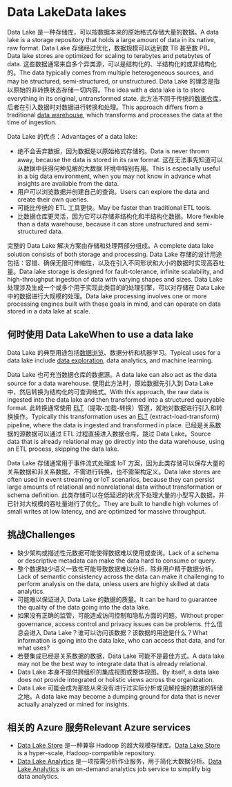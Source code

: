 # <a name="data-lakes"></a><span data-ttu-id="50321-101">Data Lake</span><span class="sxs-lookup"><span data-stu-id="50321-101">Data lakes</span></span>

<span data-ttu-id="50321-102">Data Lake 是一种存储库，可以按数据本来的原始格式存储大量的数据。</span><span class="sxs-lookup"><span data-stu-id="50321-102">A data lake is a storage repository that holds a large amount of data in its native, raw format.</span></span> <span data-ttu-id="50321-103">Data Lake 存储经过优化，数据规模可以达到数 TB 甚至数 PB。</span><span class="sxs-lookup"><span data-stu-id="50321-103">Data lake stores are optimized for scaling to terabytes and petabytes of data.</span></span> <span data-ttu-id="50321-104">这些数据通常来自多个异类源，可以是结构化的、半结构化的或非结构化的。</span><span class="sxs-lookup"><span data-stu-id="50321-104">The data typically comes from multiple heterogeneous sources, and may be structured, semi-structured, or unstructured.</span></span> <span data-ttu-id="50321-105">Data Lake 的理念是指以原始的非转换状态存储一切内容。</span><span class="sxs-lookup"><span data-stu-id="50321-105">The idea with a data lake is to store everything in its original, untransformed state.</span></span> <span data-ttu-id="50321-106">此方法不同于传统的[数据仓库](../relational-data/data-warehousing.md)，后者在引入数据时对数据进行转换和处理。</span><span class="sxs-lookup"><span data-stu-id="50321-106">This approach differs from a traditional [data warehouse](../relational-data/data-warehousing.md), which transforms and processes the data at the time of ingestion.</span></span>

<span data-ttu-id="50321-107">Data Lake 的优点：</span><span class="sxs-lookup"><span data-stu-id="50321-107">Advantages of a data lake:</span></span>

- <span data-ttu-id="50321-108">绝不会丢弃数据，因为数据是以原始格式存储的。</span><span class="sxs-lookup"><span data-stu-id="50321-108">Data is never thrown away, because the data is stored in its raw format.</span></span> <span data-ttu-id="50321-109">这在无法事先知道可以从数据中获得何种见解的大数据 环境中特别有用。</span><span class="sxs-lookup"><span data-stu-id="50321-109">This is especially useful in a big data environment, when you may not know in advance what insights are available from the data.</span></span>
- <span data-ttu-id="50321-110">用户可以浏览数据并创建自己的查询。</span><span class="sxs-lookup"><span data-stu-id="50321-110">Users can explore the data and create their own queries.</span></span>
- <span data-ttu-id="50321-111">可能比传统的 ETL 工具更快。</span><span class="sxs-lookup"><span data-stu-id="50321-111">May be faster than traditional ETL tools.</span></span>
- <span data-ttu-id="50321-112">比数据仓库更灵活，因为它可以存储非结构化和半结构化数据。</span><span class="sxs-lookup"><span data-stu-id="50321-112">More flexible than a data warehouse, because it can store unstructured and semi-structured data.</span></span>

<span data-ttu-id="50321-113">完整的 Data Lake 解决方案由存储和处理两部分组成。</span><span class="sxs-lookup"><span data-stu-id="50321-113">A complete data lake solution consists of both storage and processing.</span></span> <span data-ttu-id="50321-114">Data Lake 存储的设计用途包括：容错、确保无限可伸缩性，以及在引入不同形状和大小的数据时实现高吞吐量。</span><span class="sxs-lookup"><span data-stu-id="50321-114">Data lake storage is designed for fault-tolerance, infinite scalability, and high-throughput ingestion of data with varying shapes and sizes.</span></span> <span data-ttu-id="50321-115">Data Lake 处理涉及生成一个或多个用于实现此类目的的处理引擎，可以对存储在 Data Lake 中的数据进行大规模的处理。</span><span class="sxs-lookup"><span data-stu-id="50321-115">Data lake processing involves one or more processing engines built with these goals in mind, and can operate on data stored in a data lake at scale.</span></span>

## <a name="when-to-use-a-data-lake"></a><span data-ttu-id="50321-116">何时使用 Data Lake</span><span class="sxs-lookup"><span data-stu-id="50321-116">When to use a data lake</span></span>

<span data-ttu-id="50321-117">Data Lake 的典型用途包括[数据浏览](./interactive-data-exploration.md)、数据分析和机器学习。</span><span class="sxs-lookup"><span data-stu-id="50321-117">Typical uses for a data lake include [data exploration](./interactive-data-exploration.md), data analytics, and machine learning.</span></span>

<span data-ttu-id="50321-118">Data Lake 也可充当数据仓库的数据源。</span><span class="sxs-lookup"><span data-stu-id="50321-118">A data lake can also act as the data source for a data warehouse.</span></span> <span data-ttu-id="50321-119">使用此方法时，原始数据先引入到 Data Lake 中，然后转换为结构化的可查询格式。</span><span class="sxs-lookup"><span data-stu-id="50321-119">With this approach, the raw data is ingested into the data lake and then transformed into a structured queryable format.</span></span> <span data-ttu-id="50321-120">此转换通常使用 [ELT](../relational-data/etl.md#extract-load-and-transform-elt)（提取-加载-转换）管道，就地对数据进行引入和转换操作。</span><span class="sxs-lookup"><span data-stu-id="50321-120">Typically this transformation uses an [ELT](../relational-data/etl.md#extract-load-and-transform-elt) (extract-load-transform) pipeline, where the data is ingested and transformed in place.</span></span> <span data-ttu-id="50321-121">已经是关系数据的源数据可以通过 ETL 过程直接进入数据仓库，跳过 Data Lake。</span><span class="sxs-lookup"><span data-stu-id="50321-121">Source data that is already relational may go directly into the data warehouse, using an ETL process, skipping the data lake.</span></span>

<span data-ttu-id="50321-122">Data Lake 存储通常用于事件流式处理或 IoT 方案，因为此类存储可以保存大量的关系数据和非关系数据，不需进行转换，也不需架构定义。</span><span class="sxs-lookup"><span data-stu-id="50321-122">Data lake stores are often used in event streaming or IoT scenarios, because they can persist large amounts of relational and nonrelational data without transformation or schema definition.</span></span> <span data-ttu-id="50321-123">此类存储可以在低延迟的状况下处理大量的小型写入数据，并已针对大规模的吞吐量进行了优化。</span><span class="sxs-lookup"><span data-stu-id="50321-123">They are built to handle high volumes of small writes at low latency, and are optimized for massive throughput.</span></span>

## <a name="challenges"></a><span data-ttu-id="50321-124">挑战</span><span class="sxs-lookup"><span data-stu-id="50321-124">Challenges</span></span>

- <span data-ttu-id="50321-125">缺少架构或描述性元数据可能使得数据难以使用或查询。</span><span class="sxs-lookup"><span data-stu-id="50321-125">Lack of a schema or descriptive metadata can make the data hard to consume or query.</span></span>
- <span data-ttu-id="50321-126">整个数据缺少语义一致性可能导致数据难以分析，除非用户精于数据分析。</span><span class="sxs-lookup"><span data-stu-id="50321-126">Lack of semantic consistency across the data can make it challenging to perform analysis on the data, unless users are highly skilled at data analytics.</span></span>
- <span data-ttu-id="50321-127">可能难以保证进入 Data Lake 的数据的质量。</span><span class="sxs-lookup"><span data-stu-id="50321-127">It can be hard to guarantee the quality of the data going into the data lake.</span></span>
- <span data-ttu-id="50321-128">如果没有正确的监管，可能造成访问控制和隐私方面的问题。</span><span class="sxs-lookup"><span data-stu-id="50321-128">Without proper governance, access control and privacy issues can be problems.</span></span> <span data-ttu-id="50321-129">什么信息会进入 Data Lake？谁可以访问该数据？该数据的用途是什么？</span><span class="sxs-lookup"><span data-stu-id="50321-129">What information is going into the data lake, who can access that data, and for what uses?</span></span>
- <span data-ttu-id="50321-130">若要集成已经是关系数据的数据，Data Lake 可能不是最佳方式。</span><span class="sxs-lookup"><span data-stu-id="50321-130">A data lake may not be the best way to integrate data that is already relational.</span></span>
- <span data-ttu-id="50321-131">Data Lake 本身不提供跨组织的集成视图或整体视图。</span><span class="sxs-lookup"><span data-stu-id="50321-131">By itself, a data lake does not provide integrated or holistic views across the organization.</span></span>
- <span data-ttu-id="50321-132">Data Lake 可能会成为那些从来没有进行过实际分析或见解挖掘的数据的转储之地。</span><span class="sxs-lookup"><span data-stu-id="50321-132">A data lake may become a dumping ground for data that is never actually analyzed or mined for insights.</span></span>

## <a name="relevant-azure-services"></a><span data-ttu-id="50321-133">相关的 Azure 服务</span><span class="sxs-lookup"><span data-stu-id="50321-133">Relevant Azure services</span></span>

- <span data-ttu-id="50321-134">[Data Lake Store](/azure/data-lake-store/) 是一种兼容 Hadoop 的超大规模存储库。</span><span class="sxs-lookup"><span data-stu-id="50321-134">[Data Lake Store](/azure/data-lake-store/) is a hyper-scale, Hadoop-compatible repository.</span></span>
- <span data-ttu-id="50321-135">[Data Lake Analytics](/azure/data-lake-analytics/) 是一项按需分析作业服务，用于简化大数据分析。</span><span class="sxs-lookup"><span data-stu-id="50321-135">[Data Lake Analytics](/azure/data-lake-analytics/) is an on-demand analytics job service to simplify big data analytics.</span></span>
